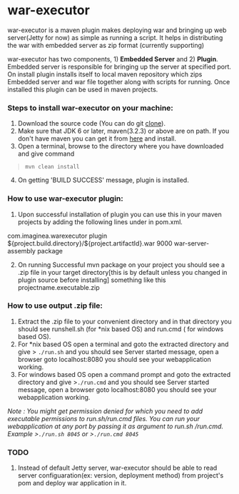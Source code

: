 war-executor
=========
war-executor is a maven plugin makes deploying war and bringing up web server(Jetty for now) as simple as running a script. It helps in distributing the war with embedded server as zip format (currently supporting)
 
war-executor has two components, 1) **Embedded Server** and 2) **Plugin**. Embedded server is responsible for bringing up the server at specified port. On install plugin installs itself to local
maven repository which zips Embedded server and war file together along with scripts for running. Once installed this plugin can be used in maven projects. 

### Steps to install war-executor on your machine:
1. Download the source code (You can do git <a href='http://git-scm.com/docs/git-clone'>clone</a>).
2. Make sure that JDK 6 or later, maven(3.2.3) or above are on path. If you don't have maven you can get it from <a href='http://maven.apache.org/download.cgi'>here</a> and install.
3. Open a terminal, browse to the directory where you have downloaded 
and give command  
> ```mvn clean install```
4. On getting 'BUILD SUCCESS' message, plugin is installed.

### How to use war-executor plugin:
1. Upon successful installation of plugin you can use this in your maven projects by adding the following lines under <plugins>  </plugin> in pom.xml.
<plugin>
	<groupId>com.imaginea.warexecutor</groupId>
		<artifactId>plugin</artifactId>
			<configuration>
				<warFile>${project.build.directory}/${project.artifactId}.war</warFile>
				<defaultPort>9000</defaultPort>
			</configuration>
			<executions>
				<execution>
					<goals>
						<goal>war-server-assembly</goal>
					</goals>
				<phase>package</phase>
				</execution>
			</executions>
</plugin>

2. On running Successful mvn package on your project you should see a .zip file in your target directory[this is by default unless you changed in plugin source before installing] something like this projectname.executable.zip

### How to use output .zip file:
1. Extract the .zip file to your convenient directory and in that directory you should see runshell.sh (for *nix based OS) and run.cmd ( for windows based OS).
2. For *nix based OS
open a terminal and goto the extracted directory and give > ```./run.sh``` and you should see Server started message, open a browser goto localhost:8080 you should see your webapplication working.
3. For windows based OS
open a command prompt and goto the extracted directory and give >```./run.cmd``` and you should see Server started message, open a browser goto localhost:8080 you should see your webapplication working.

*Note : You might get permission denied for which you need to add executable permissions to run.sh/run.cmd files.
You can run your webapplication at any port by passing it as argument to run.sh /run.cmd.
Example >```./run.sh 8045``` or >```./run.cmd 8045```*

### TODO
1. Instead of default Jetty server, war-executor should be able to read server configuaration(ex: version,  deployment method) from project's pom and deploy war application in it.
